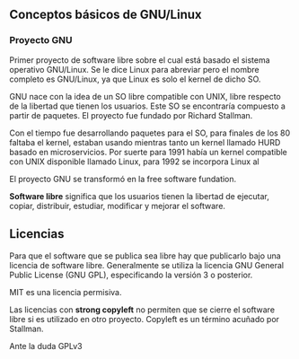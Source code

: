 ## Conceptos básicos de GNU/Linux
### Proyecto GNU
Primer proyecto de software libre sobre el cual está basado el sistema operativo GNU/Linux. Se le dice Linux para abreviar pero el nombre completo es GNU/Linux, ya que Linux es solo el kernel de dicho SO.

GNU nace con la idea de un SO libre compatible con UNIX, libre respecto de la libertad que tienen los usuarios. Este SO se encontraría compuesto a partir de paquetes. El proyecto fue fundado por Richard Stallman.

Con el tiempo fue desarrollando paquetes para el SO, para finales de los 80 faltaba el kernel, estaban usando mientras tanto un kernel llamado HURD basado en microservicios. Por suerte para 1991 había un kernel compatible con UNIX disponible llamado Linux, para 1992 se incorpora Linux al

El proyecto GNU se transformó en la free software fundation.

**Software libre** significa que los usuarios tienen la libertad de ejecutar, copiar, distribuir, estudiar, modificar y mejorar el software.

## Licencias
Para que el software que se publica sea libre hay que publicarlo bajo una licencia de software libre. Generalmente se utiliza la licencia GNU General Public License (GNU GPL), especificando la versión 3 o posterior.

MIT es una licencia permisiva.

Las licencias con **strong copyleft** no permiten que se cierre el software libre si es utilizado en otro proyecto. Copyleft es un término acuñado por Stallman.

Ante la duda GPLv3
